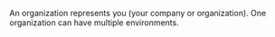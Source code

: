 
An organization represents you (your company or organization). One organization can have multiple environments.

